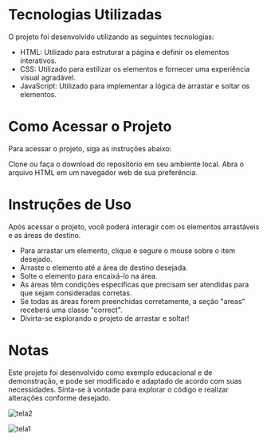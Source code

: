 <h1>Tecnologias Utilizadas</h1>
O projeto foi desenvolvido utilizando as seguintes tecnologias:

- HTML: Utilizado para estruturar a página e definir os elementos interativos.
- CSS: Utilizado para estilizar os elementos e fornecer uma experiência visual agradável.
- JavaScript: Utilizado para implementar a lógica de arrastar e soltar os elementos.

<h1>Como Acessar o Projeto</h1>
Para acessar o projeto, siga as instruções abaixo:

Clone ou faça o download do repositório em seu ambiente local.
Abra o arquivo HTML em um navegador web de sua preferência.

<h1>Instruções de Uso</h1>
Após acessar o projeto, você poderá interagir com os elementos arrastáveis e as áreas de destino.

- Para arrastar um elemento, clique e segure o mouse sobre o item desejado.
- Arraste o elemento até a área de destino desejada.
- Solte o elemento para encaixá-lo na área.
- As áreas têm condições específicas que precisam ser atendidas para que sejam consideradas corretas.
- Se todas as áreas forem preenchidas corretamente, a seção "areas" receberá uma classe "correct".
- Divirta-se explorando o projeto de arrastar e soltar!

<h1>Notas</h1>
Este projeto foi desenvolvido como exemplo educacional e de demonstração, e pode ser modificado e adaptado de acordo com suas necessidades. Sinta-se à vontade para explorar o código e realizar alterações conforme desejado.



![tela2](https://github.com/Grasyynha/arrastaEsolta/assets/45572377/a96eafaa-8871-43a4-a326-fc7a5c666121)





![tela1](https://github.com/Grasyynha/arrastaEsolta/assets/45572377/f1f6396b-5ac8-4692-a734-ca775219b00f)
